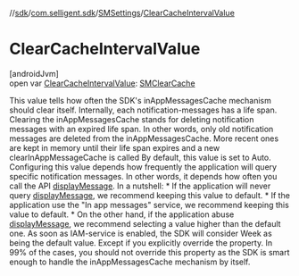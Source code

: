 //[sdk](../../../index.md)/[com.selligent.sdk](../index.md)/[SMSettings](index.md)/[ClearCacheIntervalValue](-clear-cache-interval-value.md)

# ClearCacheIntervalValue

[androidJvm]\
open var [ClearCacheIntervalValue](-clear-cache-interval-value.md): [SMClearCache](../-s-m-clear-cache/index.md)

This value tells how often the SDK's inAppMessagesCache mechanism should clear itself. Internally, each notification-messages has a life span. Clearing the inAppMessagesCache stands for deleting notification messages with an expired life span. In other words, only old notification messages are deleted from the inAppMessagesCache. More recent ones are kept in memory until their life span expires and a new clearInAppMessageCache is called By default, this value is set to Auto. Configuring this value depends how frequently the application will query specific notification messages. In other words, it depends how often you call the API [displayMessage](../-s-m-manager/display-message.md). In a nutshell: * If the application will never query [displayMessage](../-s-m-manager/display-message.md), we recommend keeping this value to default. * If the application use the &quot;In app messages&quot; service, we recommend keeping this value to default. * On the other hand, if the application abuse [displayMessage](../-s-m-manager/display-message.md), we recommend selecting a value higher than the default one. As soon as IAM-service is enabled, the SDK will consider Week as being the default value. Except if you explicitly override the property. In 99% of the cases, you should not override this property as the SDK is smart enough to handle the inAppMessagesCache mechanism by itself.
